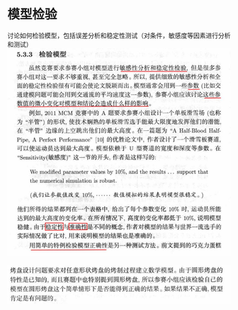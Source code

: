 # 模型检验
讨论如何检验模型，包括误差分析和稳定性测试（对条件，敏感度等因素进行分析和测试）
&nbsp;
![模型检验](https://github.com/ICM-MCM/MCM2018/blob/master/3.%20Zhu%20Zhixing/Pictures%20for%20markdown/%E6%A8%A1%E5%9E%8B%E6%A3%80%E9%AA%8C1.JPG)
&nbsp;
![模型检验](https://github.com/ICM-MCM/MCM2018/blob/master/3.%20Zhu%20Zhixing/Pictures%20for%20markdown/%E6%A8%A1%E5%9E%8B%E6%A3%80%E9%AA%8C2.JPG)
